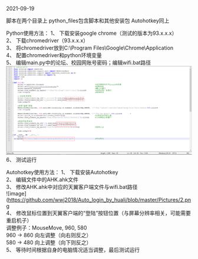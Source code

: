 2021-09-19

脚本在两个目录上
python_files包含脚本和其他安装包
Autohotkey同上

Python使用方法：
1、	下载安装google chrome（测试的版本为93.x.x.x）  
2、	下载chromedriver（93.x.x.x）  
3、	将chromedriver放到C:\Program Files\Google\Chrome\Application  
4、	配置chromedriver和python环境变量  
5、	编辑main.py中的论坛、校园网账号密码；编辑wifi.bat路径  
![image](https://github.com/wwj2018/Auto_login_by_huali/blob/master/Pictures/1.png)  
6、	测试运行  


Autohotkey使用方法：
1、	下载安装Autohotkey  
2、	编辑文件中的AHK.ahk文件  
3、	修改AHK.ahk中对应的天翼客户端文件与wifi.bat路径  
![image](https://github.com/wwj2018/Auto_login_by_huali/blob/master/Pictures/2.png   
4、	修改鼠标位置到天翼客户端的“登陆”按钮位置（与屏幕分辨率相关，可能需要重启机子）  
调整例子：MouseMove, 960, 580  
960 → 860 向左调整（向右则反之）  
580 → 480 向上调整（向下则反之）  
5、	等待时间根据自身的电脑情况适当调整，最后测试运行  
